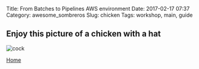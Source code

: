 Title: From Batches to Pipelines AWS environment
Date: 2017-02-17 07:37
Category: awesome_sombreros
Slug: chicken
Tags: workshop, main, guide

## Enjoy this picture of a chicken with a hat
![cock](/images/stoopid/chicken.gif)


[Home](/)
